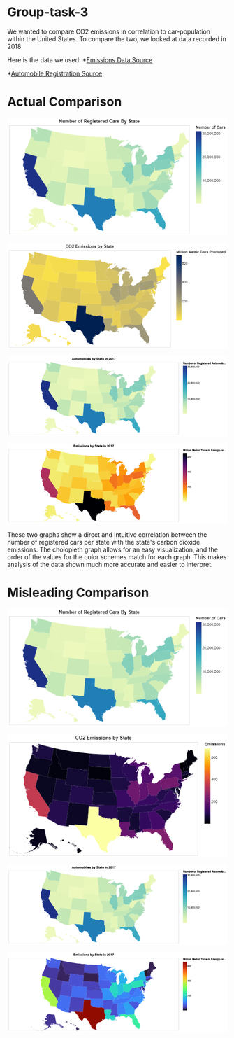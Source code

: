 # Group-task-3

We wanted to compare CO2 emissions in correlation to car-population within the United States. To compare the two, we looked at data recorded in 2018

Here is the data we used:
*[Emissions Data Source](https://www.eia.gov/environment/emissions/state/)

*[Automobile Registration Source](https://www.fhwa.dot.gov/policyinformation/statistics/2018/mv1.cfm)


# Actual Comparison
![raw text](https://github.com/jhe2155/group-task-3/blob/main/car%20graph.png)

![raw text](https://github.com/jhe2155/group-task-3/blob/main/not%20misleading.png)

![raw text](https://github.com/jhe2155/group-task-3/blob/main/2017automobiles.png)

![raw text](https://github.com/jhe2155/group-task-3/blob/main/2017emissions.png)

These two graphs show a direct and intuitive correlation between the number of registered cars per state with the state's carbon dioxide emissions. The cholopleth graph allows for an easy visualization, and the order of the values for the color schemes match for each graph. This makes analysis of the data shown much more accurate and easier to interpret.

# Misleading Comparison
![raw text](https://github.com/jhe2155/group-task-3/blob/main/car%20graph.png)

![raw text](https://github.com/jhe2155/group-task-3/blob/main/misleading.png)

![raw text](https://github.com/jhe2155/group-task-3/blob/main/2017automobiles.png)

![raw text](https://github.com/jhe2155/group-task-3/blob/main/2017emissions_bad.png)
